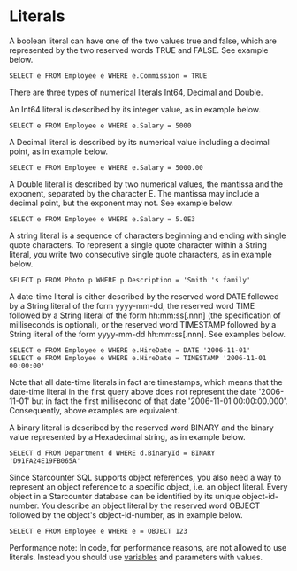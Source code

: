 # Literals

A boolean literal can have one of the two values true and false, which are represented by the two reserved words TRUE and FALSE. See example below.

```
SELECT e FROM Employee e WHERE e.Commission = TRUE
```

There are three types of numerical literals Int64, Decimal and Double.

An Int64 literal is described by its integer value, as in example below.

```
SELECT e FROM Employee e WHERE e.Salary = 5000
```

A Decimal literal is described by its numerical value including a decimal point, as in example below.

```
SELECT e FROM Employee e WHERE e.Salary = 5000.00
```

A Double literal is described by two numerical values, the mantissa and the exponent, separated by the character E. The mantissa may include a decimal point, but the exponent may not. See example below.

```
SELECT e FROM Employee e WHERE e.Salary = 5.0E3
```

A string literal is a sequence of characters beginning and ending with single quote characters. To represent a single quote character within a String literal, you write two consecutive single quote characters, as in example below.

```
SELECT p FROM Photo p WHERE p.Description = 'Smith''s family'
```

A date-time literal is either described by the reserved word DATE followed by a String literal of the form yyyy-mm-dd, the reserved word TIME followed by a String literal of the form hh:mm:ss\[.nnn\] \(the specification of milliseconds is optional\), or the reserved word TIMESTAMP followed by a String literal of the form yyyy-mm-dd hh:mm:ss\[.nnn\]. See examples below.

```
SELECT e FROM Employee e WHERE e.HireDate = DATE '2006-11-01'
SELECT e FROM Employee e WHERE e.HireDate = TIMESTAMP '2006-11-01 00:00:00'
```

Note that all date-time literals in fact are timestamps, which means that the date-time literal in the first query above does not represent the date '2006-11-01' but in fact the first millisecond of that date '2006-11-01 00:00:00.000'. Consequently, above examples are equivalent.

A binary literal is described by the reserved word BINARY and the binary value represented by a Hexadecimal string, as in example below.

```
SELECT d FROM Department d WHERE d.BinaryId = BINARY 'D91FA24E19FB065A'
```

Since Starcounter SQL supports object references, you also need a way to represent an object reference to a specific object, i.e. an object literal. Every object in a Starcounter database can be identified by its unique object-id-number. You describe an object literal by the reserved word OBJECT followed by the object's object-id-number, as in example below.

```
SELECT e FROM Employee e WHERE e = OBJECT 123
```

Performance note: In code, for performance reasons, are not allowed to use literals. Instead you should use [variables](../database/variables.md) and parameters with values.

